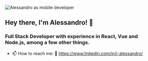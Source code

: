 ![Alessandro as mobile developer](https://raw.githubusercontent.com/deje0014/deje0014/main/Github.png)

## Hey there, I'm Alessandro! 👋

### Full Stack Developer with experience in React, Vue and Node.js, among a few other things.

- 📫 How to reach me: :link: https://www.linkedin.com/in/j-alessandro/

